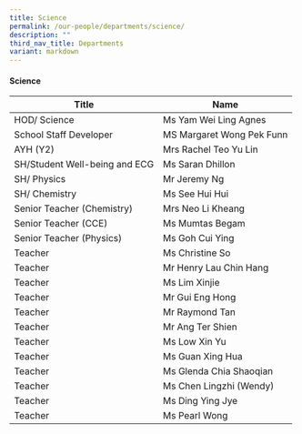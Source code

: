 ```yaml
---
title: Science
permalink: /our-people/departments/science/
description: ""
third_nav_title: Departments
variant: markdown
---
```

#### Science

| Title | Name |
|---|---|
| HOD/ Science | Ms Yam Wei Ling Agnes |
| School Staff Developer | MS Margaret Wong Pek Funn  |
| AYH (Y2) | Mrs Rachel Teo Yu Lin |
| SH/Student Well-being and ECG | Ms Saran Dhillon |
| SH/ Physics | Mr Jeremy Ng |
| SH/ Chemistry | Ms See Hui Hui |
| Senior Teacher (Chemistry) | Mrs Neo Li Kheang |
| Senior Teacher (CCE) | Ms Mumtas Begam |
| Senior Teacher (Physics) | Ms Goh Cui Ying |
| Teacher | Ms Christine So  |
| Teacher | Mr Henry Lau Chin Hang |
| Teacher  | Ms Lim Xinjie |
| Teacher  | Mr Gui Eng Hong |
| Teacher | Mr Raymond Tan |
| Teacher | Mr Ang Ter Shien |
| Teacher | Ms Low Xin Yu |
| Teacher  | Ms Guan Xing Hua |
| Teacher  | Ms Glenda Chia Shaoqian |
| Teacher  | Ms Chen Lingzhi (Wendy) |
| Teacher  | Ms Ding Ying Jye |
| Teacher  | Ms Pearl Wong |